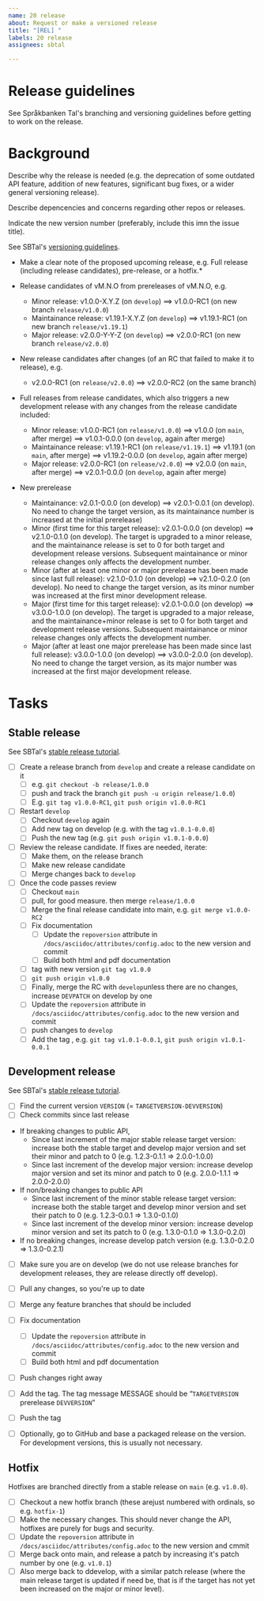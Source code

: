 ```yaml
---
name: 20 release
about: Request or make a versioned release
title: "[REL] "
labels: 20 release
assignees: sbtal

---
```


# Release guidelines

See Språkbanken Tal's branching and versioning guidelines before 
getting to work on the release.

# Background

Describe why the release is needed (e.g. the deprecation of some outdated 
API feature, addition of new features, significant bug fixes, or a wider 
general versioning release). 

Describe depencencies and concerns regarding other repos or releases.

Indicate the new version number (preferably, include this imn the issue title).

See SBTal's [versioning guidelines](https://github.com/sprakbankental/docs-policy/blob/main/docs/html/gdl-versioning.html).


* Make a clear note of the proposed upcoming release, e.g. Full release (including release candidates), pre-release, or a hotfix.* 

* Release candidates of vM.N.O from prereleases of vM.N.O, e.g.
  - Minor release: v1.0.0-X.Y.Z (on `develop`) ==> v1.0.0-RC1 
  (on new branch `release/v1.0.0`)
  - Maintainance release: v1.19.1-X.Y.Z (on `develop`) ==> v1.19.1-RC1 
    (on new branch `release/v1.19.1`)
  - Major release: v2.0.0-Y-Y-Z (on `develop`) ==> v2.0.0-RC1 
    (on new branch `release/v2.0.0`)
* New release candidates after changes (of an RC that failed to make it to 
  release), e.g.
  - v2.0.0-RC1 (on `release/v2.0.0`) ==> v2.0.0-RC2 (on the same branch)
* Full releases from release candidates, which also triggers a new 
development release with any changes from the release candidate included:
  - Minor release: v1.0.0-RC1 (on `release/v1.0.0`) ==> v1.0.0 
    (on `main`, after merge) ==> v1.0.1-0.0.0 
	(on `develop`, again after merge)
  - Maintainance release: v1.19.1-RC1 (on `release/v1.19.1`) ==> 
    v1.19.1 (on `main`, after merge) ==> v1.19.2-0.0.0 
	(on `develop`, again after merge)
  - Major release: v2.0.0-RC1 (on `release/v2.0.0`) ==> v2.0.0 
    (on `main`, after merge) ==> v2.0.1-0.0.0 
	(on `develop`, again after merge)
* New prerelease
  - Maintainance: v2.0.1-0.0.0 (on develop) ==> v2.0.1-0.0.1 (on develop). 
    No need to change the target version, as its maintainance number is 
	increased at the initial prerelease)
  - Minor (first time for this target release): v2.0.1-0.0.0 (on develop) 
    ==> v2.1.0-0.1.0 (on develop).
    The target is upgraded to a minor release, and the maintainance release 
	is set to 0 for both target and development release versions. Subsequent 
	maintainance or minor release changes only affects the development number.
  - Minor (after at least one minor or major prerelease has been made since 
    last full release): v2.1.0-0.1.0 (on develop) ==> v2.1.0-0.2.0 (on develop).
	No need to change the target version, as its minor number was 
	increased at the first minor development release.
  - Major (first time for this target release): v2.0.1-0.0.0 (on develop) ==> 
    v3.0.0-1.0.0 (on develop). 
	The target is upgraded to a major release, and the maintainance+minor 
	release is set to 0 for both target and development release versions. 
	Subsequent maintainance or minor release changes only affects the 
	development number.
  - Major (after at least one major prerelease has been made since last 
    full release): v3.0.0-1.0.0 (on develop) ==> v3.0.0-2.0.0 (on develop). 
	No need to change the target version, as its major number was 
	increased at the first major development release.
	
# Tasks

## Stable release

See SBTal's [stable release tutorial](https://github.com/sprakbankental/docs-policy/blob/main/docs/html/tut-git-new-stable-release.html).

- [ ] Create a release branch from `develop` and create a release candidate on it
  - [ ] e.g. `git checkout -b release/1.0.0`
  - [ ] push and track the branch `git push -u origin release/1.0.0`)
  - [ ] E.g. `git tag v1.0.0-RC1`, `git push origin v1.0.0-RC1` 
- [ ] Restart `develop` 
  - [ ]  Checkout `develop` again
  - [ ] Add new tag on develop (e.g. with the tag `v1.0.1-0.0.0`)
  - [ ] Push the new tag (e.g. `git push origin v1.0.1-0.0.0`)
- [ ] Review the release candidate. If fixes are needed, iterate:
  - [ ] Make them, on the release branch
  - [ ] Make new release candidate
  - [ ] Merge changes back to `develop`
- [ ] Once the code passes review
  - [ ] Checkout `main`
  - [ ] pull, for good measure. then merge `release/1.0.0`
  - [ ] Merge the final release candidate into main, e.g. `git merge v1.0.0-RC2` 
  - [ ] Fix documentation
    - [ ] Update the `repoversion` attribute in `/docs/asciidoc/attributes/config.adoc` to the new version and commit
    - [ ] Build both html and pdf documentation
  - [ ] tag with new version `git tag v1.0.0`
  - [ ] `git push origin v1.0.0`
  - [ ] Finally, merge the RC with `develop`unless there are no changes, increase `DEVPATCH` on develop by one
  - [ ] Update the `repoversion` attribute in `/docs/asciidoc/attributes/config.adoc` to the new version and commit
  - [ ] push changes to `develop`
  - [ ] Add the tag , e.g. `git tag v1.0.1-0.0.1`, `git push origin v1.0.1-0.0.1`

## Development release

See SBTal's [stable release tutorial](https://github.com/sprakbankental/docs-policy/blob/main/docs/html/tut-git-new-prerelease.html).

- [ ] Find the current version `VERSION` (= `TARGETVERSION-DEVVERSION`)
- [ ] Check commits since last release
* If breaking changes to public API, 
  - Since last increment of the major stable release target version: increase both the stable target and develop major version and set their minor and patch to 0 (e.g. 1.2.3-0.1.1 ⇒ 2.0.0-1.0.0)
  -  Since last increment of the develop major version: increase develop major version and set its minor and patch to 0 (e.g. 2.0.0-1.1.1 ⇒ 2.0.0-2.0.0)
* If non/breaking changes to public API
  - Since last increment of the minor stable release target version: increase both the stable target and develop minor version and set their patch to 0 (e.g. 1.2.3-0.0.1 ⇒ 1.3.0-0.1.0)
  - Since last increment of the develop minor version: increase develop minor version and set its patch to 0 (e.g. 1.3.0-0.1.0 ⇒ 1.3.0-0.2.0)
* If no breaking changes, increase develop patch version (e.g. 1.3.0-0.2.0 ⇒ 1.3.0-0.2.1)
- [ ] Make sure you are on develop (we do not use release branches for development 
  releases, they are release directly off develop).
- [ ] Pull any changes, so you're up to date
- [ ] Merge any feature branches that should be included
- [ ] Fix documentation
  - [ ] Update the `repoversion` attribute in `/docs/asciidoc/attributes/config.adoc` to the new version and commit
  - [ ] Build both html and pdf documentation
- [ ] Push changes right away
- [ ] Add the tag. The tag message MESSAGE should be “`TARGETVERSION` prerelease `DEVVERSION`”
- [ ] Push the tag 
- [ ] Optionally, go to GitHub and base a packaged release on the version. For development versions, this is usually not necessary.


## Hotfix

Hotfixes are branched directly from a stable release on `main` (e.g. `v1.0.0`).

- [ ] Checkout a new hotfix branch (these arejust numbered with ordinals, so e.g. `hotfix-1`)
- [ ] Make the necessary changes. This should never change the API, hotfixes are purely for bugs and security.
- [ ] Update the `repoversion` attribute in `/docs/asciidoc/attributes/config.adoc` to the new version and cmmit
- [ ] Merge back onto main, and release a patch by increasing it's patch number by one (e.g. `v1.0.1`)
- [ ] Also merge back to ddevelop, with a similar patch release (where the main release target is updated if need be, that is if the target has not yet been increased on the major or minor level).
